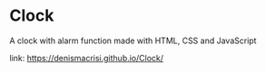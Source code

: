 # Clock
A clock with alarm function made with HTML, CSS and JavaScript

link: https://denismacrisi.github.io/Clock/
